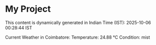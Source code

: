 # My Project

This content is dynamically generated in Indian Time (IST): 2025-10-06 00:28:44 IST


Current Weather in Coimbatore:
Temperature: 24.88 °C
Condition: mist
